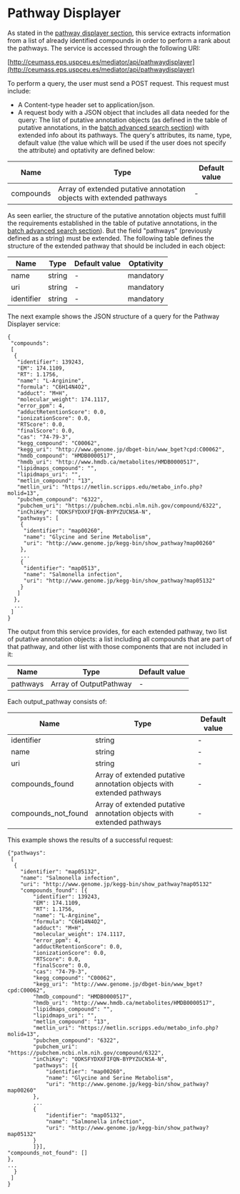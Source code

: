 # Pathway Displayer
As stated in the [pathway displayer section](../pathway-displayer/README.md), this service extracts information from a list of already identified compounds in order to perform a rank about the pathways. The service is accessed through the following URI: 

[http://ceumass.eps.uspceu.es/mediator/api/pathwaydisplayer](http://ceumass.eps.uspceu.es/mediator/api/pathwaydisplayer)

To perform a query, the user must send a POST request. This request must include:
* A Content-type header set to application/json.
* A request body with a JSON object that includes all data needed for the query: The list of putative annotation objects (as defined in the table of putative annotations, in the [batch advanced search section](batch-advanced-search.md)) with extended info about its pathways.
The query's attributes, its name, type, default value (the value which will be used if the user does not specify the attribute) and optativity are defined below:

| Name | Type | Default value | 
| --- | --- | --- |
| compounds | Array of extended putative annotation objects with extended pathways | - |

As seen earlier, the structure of the putative annotation objects must fulfill the requirements established in the table of putative annotations, in the [batch advanced search section](batch-advanced-search.md)). But the field "pathways" (previously defined as a string) must be extended. The following table defines the structure of the extended pathway that should be included in each object:

| Name | Type | Default value | Optativity |
| --- | --- | --- | --- |
| name | string | - | mandatory |
| uri | string | - | mandatory |
| identifier | string | - | mandatory |

The next example shows the JSON structure of a query for the Pathway Displayer service:

~~~
{
 "compounds": 
 [
  {
   "identifier": 139243,
   "EM": 174.1109,
   "RT": 1.1756,
   "name": "L-Arginine",
   "formula": "C6H14N4O2",
   "adduct": "M+H",
   "molecular_weight": 174.1117,
   "error_ppm": 4,
   "adductRetentionScore": 0.0,
   "ionizationScore": 0.0,
   "RTScore": 0.0,
   "finalScore": 0.0,
   "cas": "74-79-3",
   "kegg_compound": "C00062",
   "kegg_uri": "http://www.genome.jp/dbget-bin/www_bget?cpd:C00062",
   "hmdb_compound": "HMDB0000517",
   "hmdb_uri": "http://www.hmdb.ca/metabolites/HMDB0000517",
   "lipidmaps_compound": "",
   "lipidmaps_uri": "",
   "metlin_compound": "13",
   "metlin_uri": "https://metlin.scripps.edu/metabo_info.php?molid=13",
   "pubchem_compound": "6322",
   "pubchem_uri": "https://pubchem.ncbi.nlm.nih.gov/compound/6322",
   "inChiKey": "ODKSFYDXXFIFQN-BYPYZUCNSA-N",
   "pathways": [
    {
     "identifier": "map00260",
     "name": "Glycine and Serine Metabolism",
     "uri": "http://www.genome.jp/kegg-bin/show_pathway?map00260"
    },
    ...
    {
     "identifier": "map0513",
     "name": "Salmonella infection",
     "uri": "http://www.genome.jp/kegg-bin/show_pathway?map05132"
    }
   ]
  },
  ...
 ]
}
~~~

The output from this service provides, for each extended pathway, two list of putative annotation objects: a list including all compounds that are part of that pathway, and other list with those components that are not included in it: 


| Name | Type | Default value | 
| --- | --- | --- |
| pathways | Array of OutputPathway | - |

Each output_pathway consists of: 

| Name | Type | Default value |
| --- | --- | --- |
| identifier | string | - |
| name | string | - |
| uri | string | - |
| compounds_found | Array of extended putative annotation objects with extended pathways | - |
| compounds_not_found | Array of extended putative annotation objects with extended pathways | - |

This example shows the results of a successful request: 

~~~
{"pathways": 
 [
  {
	"identifier": "map05132",
	"name": "Salmonella infection",
	"uri": "http://www.genome.jp/kegg-bin/show_pathway?map05132"
	"compounds_found": [{
		"identifier": 139243,
		"EM": 174.1109,
		"RT": 1.1756,
		"name": "L-Arginine",
		"formula": "C6H14N4O2",
		"adduct": "M+H",
		"molecular_weight": 174.1117,
		"error_ppm": 4,
		"adductRetentionScore": 0.0,
		"ionizationScore": 0.0,
		"RTScore": 0.0,
		"finalScore": 0.0,
		"cas": "74-79-3",
		"kegg_compound": "C00062",
		"kegg_uri": "http://www.genome.jp/dbget-bin/www_bget?cpd:C00062",
		"hmdb_compound": "HMDB0000517",
		"hmdb_uri": "http://www.hmdb.ca/metabolites/HMDB0000517",
		"lipidmaps_compound": "",
		"lipidmaps_uri": "",
		"metlin_compound": "13",
		"metlin_uri": "https://metlin.scripps.edu/metabo_info.php?molid=13",
		"pubchem_compound": "6322",
		"pubchem_uri": "https://pubchem.ncbi.nlm.nih.gov/compound/6322",
		"inChiKey": "ODKSFYDXXFIFQN-BYPYZUCNSA-N",
		"pathways": [{
			"identifier": "map00260",
			"name": "Glycine and Serine Metabolism",
			"uri": "http://www.genome.jp/kegg-bin/show_pathway?map00260"
		},
		...
		{
			"identifier": "map05132",
			"name": "Salmonella infection",
			"uri": "http://www.genome.jp/kegg-bin/show_pathway?map05132"
		}
		]}],
"compounds_not_found": []
},
...
  }
 ]
}
~~~